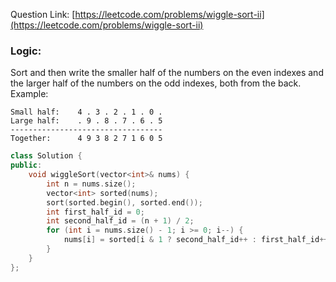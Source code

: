 Question Link: [https://leetcode.com/problems/wiggle-sort-ii](https://leetcode.com/problems/wiggle-sort-ii)

### Logic: 
Sort and then write the smaller half of the numbers on the even indexes and the larger half of the numbers on the odd indexes, both from the back. Example:
```
Small half:    4 . 3 . 2 . 1 . 0 .
Large half:    . 9 . 8 . 7 . 6 . 5
----------------------------------
Together:      4 9 3 8 2 7 1 6 0 5
```

```cpp
class Solution {
public:
    void wiggleSort(vector<int>& nums) {
        int n = nums.size();
        vector<int> sorted(nums);
        sort(sorted.begin(), sorted.end());
        int first_half_id = 0;
        int second_half_id = (n + 1) / 2;
        for (int i = nums.size() - 1; i >= 0; i--) {
            nums[i] = sorted[i & 1 ? second_half_id++ : first_half_id++];
        }
    }
};
```
